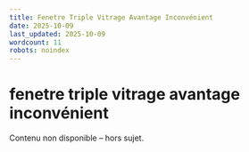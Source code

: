 ```yaml
---
title: Fenetre Triple Vitrage Avantage Inconvénient
date: 2025-10-09
last_updated: 2025-10-09
wordcount: 11
robots: noindex
---
```


# fenetre triple vitrage avantage inconvénient

Contenu non disponible – hors sujet.